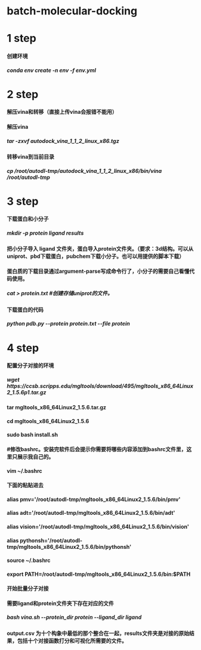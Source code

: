 # batch-molecular-docking
<h1>1 step 
<h4>创建环境<br>
<h5>conda env create -n env -f env.yml <br>

<h1>2 step 
<h4>解压vina和转移（直接上传vina会报错不能用）<br>

<h4>解压vina <br>
<h5>tar -zxvf autodock_vina_1_1_2_linux_x86.tgz<br>

<h4>转移vina到当前目录<br>
<h5>cp /root/autodl-tmp/autodock_vina_1_1_2_linux_x86/bin/vina /root/autodl-tmp <br>

<h1>3 step 
<h4>下载蛋白和小分子<br>
<h5>mkdir -p protein ligand results<br>

<h4>把小分子导入 ligand 文件夹，蛋白导入protein文件夹。（要求：3d结构。可以从uniprot、pbd下载蛋白，pubchem下载小分子。也可以用提供的脚本下载）<br>

<h4>蛋白质的下载目录通过argument-parse写成命令行了，小分子的需要自己看懂代码使用。<br>
<h5>cat > protein.txt #创建存储uniprot的文件。<br>

<h4>下载蛋白的代码<br>
<h5>python pdb.py --protein protein.txt --file protein <br>


<h1>4 step 
<h4>配置分子对接的环境<br>
<h5>wget https://ccsb.scripps.edu/mgltools/download/495/mgltools_x86_64Linux2_1.5.6p1.tar.gz 
<h4>tar mgltools_x86_64Linux2_1.5.6.tar.gz
<h4>cd mgltools_x86_64Linux2_1.5.6
<h4>sudo bash install.sh
<h4>#修改bashrc。安装完软件后会提示你需要将哪些内容添加到bashrc文件里，这里只展示我自己的。
<h4>vim ~/.bashrc
<h4>下面的粘贴进去
  
<h4>alias pmv='/root/autodl-tmp/mgltools_x86_64Linux2_1.5.6/bin/pmv'
<h4>alias adt='/root/autodl-tmp/mgltools_x86_64Linux2_1.5.6/bin/adt'
<h4>alias vision='/root/autodl-tmp/mgltools_x86_64Linux2_1.5.6/bin/vision'
<h4>alias pythonsh='/root/autodl-tmp/mgltools_x86_64Linux2_1.5.6/bin/pythonsh'
  
<h4>source ~/.bashrc
<h4>export PATH=/root/autodl-tmp/mgltools_x86_64Linux2_1.5.6/bin:$PATH
<h4>开始批量分子对接<br>
<h4>需要ligand和protein文件夹下存在对应的文件<br>
<h5>bash vina.sh --protein_dir protein  --ligand_dir ligand <br>
<h4>output.csv 为十个构象中最低的那个整合在一起，results文件夹是对接的原始结果，包括十个对接函数打分和可视化所需要的文件。
